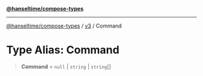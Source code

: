 [**@hanseltime/compose-types**](../../../../README.md)

***

[@hanseltime/compose-types](../../../../README.md) / [v3](../README.md) / Command

# Type Alias: Command

> **Command** = `null` \| `string` \| `string`[]
